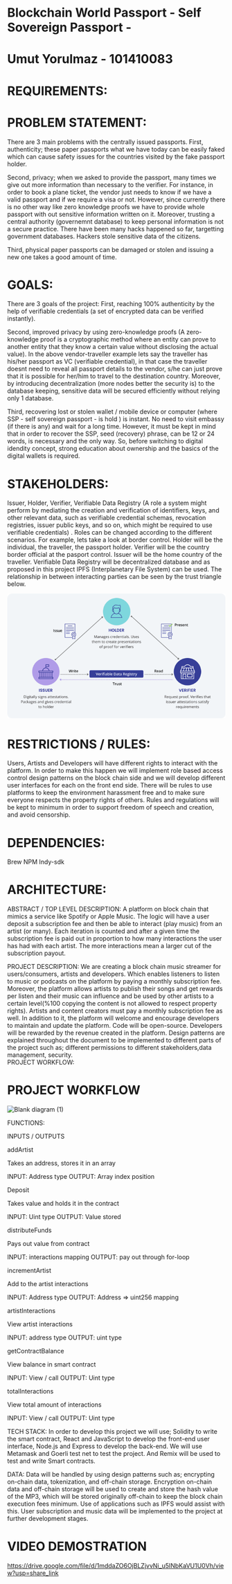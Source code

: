 # Blockchain World Passport - Self Sovereign Passport -

# Umut Yorulmaz - 101410083

# REQUIREMENTS:

# PROBLEM STATEMENT: 

There are 3 main problems with the centrally issued passports. First, authenticity; these paper passports what we have today can be easily faked which can cause safety issues for the countries visited by the fake passport holder. 

Second, privacy; when we asked to provide the passport, many times we give out more information than necessary to the verifier. For instance, in order to book a plane ticket, the vendor just needs to know if we have a valid passport and if we require a visa or not. However, since currently there is no other way like zero knowledge proofs we have to provide whole passport with out sensitive information written on it. Moreover, trusting a central authority (governemnt database) to keep personal information is not a secure practice. There have been many hacks happened so far, targetting government databases. Hackers stole sensitive data of the citizens. 

Third, physical paper passports can be damaged or stolen and issuing a new one takes a good amount of time.     


# GOALS: 

There are 3 goals of the project:
First, reaching 100% authenticity by the help of verifiable credentials (a set of encrypted data can be verified instantly). 

Second, improved privacy by using zero-knowledge proofs (A zero-knowledge proof is a cryptographic method where an entity can prove to another entity that they know a certain value without disclosing the actual value). In the above vendor-traveller example lets say the traveller has his/her passport as VC (verifiable credential), in that case the traveller doesnt need to reveal all passport details to the vendor, s/he can just prove that it is possible for her/him to travel to the destination country. Moreover, by introducing decentralization (more nodes better the security is) to the database keeping, sensitive data will be secured efficiently without relying only 1 database. 

Third, recovering lost or stolen wallet / mobile device or computer (where SSP - self sovereign passport - is hold ) is instant. No need to visit embassy (if there is any) and wait for a long time. However, it must be kept in mind that in order to recover the SSP, seed (recovery) phrase, can be 12 or 24 words, is necessary and the only way. So, before switching to digital idendity concept, strong education about ownership and the basics of the digital wallets is required. 

# STAKEHOLDERS: 

Issuer, Holder, Verifier, Verifiable Data Registry (A role a system might perform by mediating the creation and verification of identifiers, keys, and other relevant data, such as verifiable credential schemas, revocation registries, issuer public keys, and so on, which might be required to use verifiable credentials) . Roles can be changed according to the different scenarios. For example, lets take a look at border control. Holder will be the individual, the traveller, the passport holder. Verifier will be the country border official at the pasport control. Issuer will be the home country of the traveller. Verifiable Data Registry will be decentralized database and as proposed in this project IPFS (Interplanetary File System) can be used. The relationship in between interacting parties can be seen by the trust triangle below.
<br/>

![SSP](trusttriangle.png "SSP") <br/>

# RESTRICTIONS / RULES: 



Users, Artists and Developers will have different rights to interact with the platform. In order to make this happen we will implement role based access control design patterns on the block chain side and we will develop different user interfaces for each on the front end side. There will be rules to use platforms to keep the environment harassment free and to make sure everyone respects the property rights of others. Rules and regulations will be kept to minimum in order to support freedom of speech and creation, and avoid censorship.

# DEPENDENCIES: 

Brew
NPM
Indy-sdk


# ARCHITECTURE:

ABSTRACT / TOP LEVEL DESCRIPTION: A platform on block chain that mimics a service like Spotify or Apple Music. The logic will have a user deposit a subscription fee and then be able to interact (play music) from an artist (or many). Each iteration is counted and after a given time the subscription fee is paid out in proportion to how many interactions the user has had with each artist. The more interactions mean a larger cut of the subscription payout.

PROJECT DESCRIPTION: We are creating a block chain music streamer for users/consumers, artists and developers. Which enables listeners to listen to music or podcasts on the platform by paying a monthly subscription fee. Moreover, the platform allows artists to publish their songs and get rewards per listen and their music can influence and be used by other artists to a certain level(%100 copying the content is not allowed to respect property rights). Artists and content creators must pay a monthly subscription fee as well. In addition to it, the platform will welcome and encourage developers to maintain and update the platform. Code will be open-source. Developers will be rewarded by the revenue created in the platform. Design patterns are explained throughout the document to be implemented to different parts of the project such as; different permissions to different stakeholders,data management, security.  
PROJECT WORKFLOW:

# PROJECT WORKFLOW



![Blank diagram (1)](https://user-images.githubusercontent.com/10506708/208255466-b0aaa3be-e927-4558-a058-bed7b9d5d4f7.jpeg)

FUNCTIONS:

INPUTS / OUTPUTS

addArtist

Takes an address, stores it in an array

INPUT: Address type
OUTPUT: Array index position

Deposit

Takes value and holds it in the contract

INPUT: Uint type
OUTPUT: Value stored

distributeFunds

Pays out value from contract

INPUT: interactions mapping
OUTPUT: pay out through for-loop

incrementArtist

Add to the artist interactions

INPUT: Address type
OUTPUT: Address => uint256 mapping

artistInteractions

View artist interactions

INPUT: address type
OUTPUT: uint type

getContractBalance

View balance in smart contract

INPUT: View / call
OUTPUT: Uint type

totalInteractions

View total amount of interactions

INPUT: View / call
OUTPUT: Uint type

TECH STACK: In order to develop this project we will use; Solidity to write the smart contract, React and JavaScript to develop the front-end user interface, Node.js and Express to develop the back-end. We will use Metamask and Goerli test net to test the project. And Remix will be used to test and write Smart contracts.

DATA: Data will be handled by using design patterns such as; encrypting on-chain data, tokenization, and off-chain storage. Encryption on-chain data and off-chain storage will be used to create and store the hash value of the MP3, which will be stored originally off-chain to keep the block chain execution fees minimum. Use of applications such as IPFS would assist with this. User subscription and music data will be implemented to the project at further development stages.

# VIDEO DEMOSTRATION

https://drive.google.com/file/d/1mddaZO6OjBLZjvvNi_u5INbKaVU1U0Vh/view?usp=share_link
